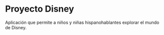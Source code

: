 # Proyecto Disney
Aplicación que permite a niños y niñas hispanohablantes explorar el mundo de Disney.

